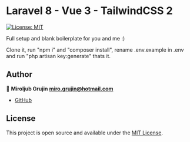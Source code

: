 # Laravel 8 - Vue 3 - TailwindCSS 2

[![License: MIT](https://img.shields.io/badge/License-MIT-blue.svg)](https://opensource.org/licenses/MIT)

Full setup and blank boilerplate for you and me :)

Clone it, run "npm i" and "composer install", rename .env.example in .env and run "php artisan key:generate" thats it.

## Author

👤 **Miroljub Grujin <miro.grujin@hotmail.com>**

- [GitHub](https://github.com/mcmiro)

## License

This project is open source and available under the [MIT License](LICENSE).